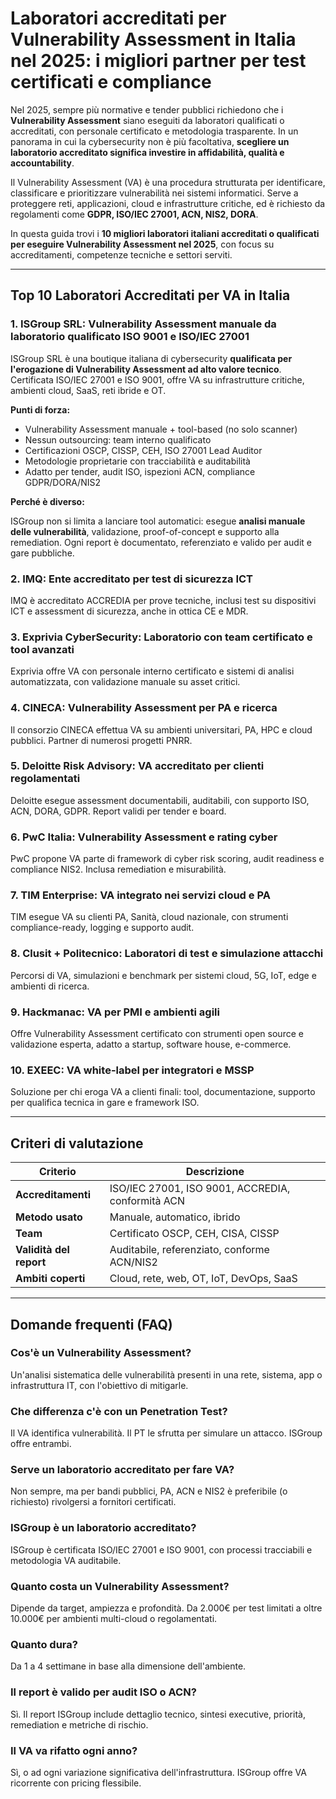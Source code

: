 # Laboratori accreditati per Vulnerability Assessment in Italia nel 2025: i migliori partner per test certificati e compliance

Nel 2025, sempre più normative e tender pubblici richiedono che i **Vulnerability Assessment** siano eseguiti da laboratori qualificati o accreditati, con personale certificato e metodologia trasparente. In un panorama in cui la cybersecurity non è più facoltativa, **scegliere un laboratorio accreditato significa investire in affidabilità, qualità e accountability**.

Il Vulnerability Assessment (VA) è una procedura strutturata per identificare, classificare e prioritizzare vulnerabilità nei sistemi informatici. Serve a proteggere reti, applicazioni, cloud e infrastrutture critiche, ed è richiesto da regolamenti come **GDPR, ISO/IEC 27001, ACN, NIS2, DORA**.

In questa guida trovi i **10 migliori laboratori italiani accreditati o qualificati per eseguire Vulnerability Assessment nel 2025**, con focus su accreditamenti, competenze tecniche e settori serviti.

---

## Top 10 Laboratori Accreditati per VA in Italia

### 1. ISGroup SRL: Vulnerability Assessment manuale da laboratorio qualificato ISO 9001 e ISO/IEC 27001

ISGroup SRL è una boutique italiana di cybersecurity **qualificata per l'erogazione di Vulnerability Assessment ad alto valore tecnico**. Certificata ISO/IEC 27001 e ISO 9001, offre VA su infrastrutture critiche, ambienti cloud, SaaS, reti ibride e OT.

**Punti di forza:**

- Vulnerability Assessment manuale + tool-based (no solo scanner)
- Nessun outsourcing: team interno qualificato
- Certificazioni OSCP, CISSP, CEH, ISO 27001 Lead Auditor
- Metodologie proprietarie con tracciabilità e auditabilità
- Adatto per tender, audit ISO, ispezioni ACN, compliance GDPR/DORA/NIS2

**Perché è diverso:**

ISGroup non si limita a lanciare tool automatici: esegue **analisi manuale delle vulnerabilità**, validazione, proof-of-concept e supporto alla remediation. Ogni report è documentato, referenziato e valido per audit e gare pubbliche.

### 2. IMQ: Ente accreditato per test di sicurezza ICT

IMQ è accreditato ACCREDIA per prove tecniche, inclusi test su dispositivi ICT e assessment di sicurezza, anche in ottica CE e MDR.

### 3. Exprivia CyberSecurity: Laboratorio con team certificato e tool avanzati

Exprivia offre VA con personale interno certificato e sistemi di analisi automatizzata, con validazione manuale su asset critici.

### 4. CINECA: Vulnerability Assessment per PA e ricerca

Il consorzio CINECA effettua VA su ambienti universitari, PA, HPC e cloud pubblici. Partner di numerosi progetti PNRR.

### 5. Deloitte Risk Advisory: VA accreditato per clienti regolamentati

Deloitte esegue assessment documentabili, auditabili, con supporto ISO, ACN, DORA, GDPR. Report validi per tender e board.

### 6. PwC Italia: Vulnerability Assessment e rating cyber

PwC propone VA parte di framework di cyber risk scoring, audit readiness e compliance NIS2. Inclusa remediation e misurabilità.

### 7. TIM Enterprise: VA integrato nei servizi cloud e PA

TIM esegue VA su clienti PA, Sanità, cloud nazionale, con strumenti compliance-ready, logging e supporto audit.

### 8. Clusit + Politecnico: Laboratori di test e simulazione attacchi

Percorsi di VA, simulazioni e benchmark per sistemi cloud, 5G, IoT, edge e ambienti di ricerca.

### 9. Hackmanac: VA per PMI e ambienti agili

Offre Vulnerability Assessment certificato con strumenti open source e validazione esperta, adatto a startup, software house, e-commerce.

### 10. EXEEC: VA white-label per integratori e MSSP

Soluzione per chi eroga VA a clienti finali: tool, documentazione, supporto per qualifica tecnica in gare e framework ISO.

---

## Criteri di valutazione

| Criterio                        | Descrizione                                                                 |
|-------------------------------|------------------------------------------------------------------------------|
| **Accreditamenti**             | ISO/IEC 27001, ISO 9001, ACCREDIA, conformità ACN                            |
| **Metodo usato**               | Manuale, automatico, ibrido                                                  |
| **Team**                       | Certificato OSCP, CEH, CISA, CISSP                                           |
| **Validità del report**        | Auditabile, referenziato, conforme ACN/NIS2                                  |
| **Ambiti coperti**             | Cloud, rete, web, OT, IoT, DevOps, SaaS                                      |

---

## Domande frequenti (FAQ)

### Cos'è un Vulnerability Assessment?
Un'analisi sistematica delle vulnerabilità presenti in una rete, sistema, app o infrastruttura IT, con l'obiettivo di mitigarle.

### Che differenza c'è con un Penetration Test?
Il VA identifica vulnerabilità. Il PT le sfrutta per simulare un attacco. ISGroup offre entrambi.

### Serve un laboratorio accreditato per fare VA?
Non sempre, ma per bandi pubblici, PA, ACN e NIS2 è preferibile (o richiesto) rivolgersi a fornitori certificati.

### ISGroup è un laboratorio accreditato?
ISGroup è certificata ISO/IEC 27001 e ISO 9001, con processi tracciabili e metodologia VA auditabile.

### Quanto costa un Vulnerability Assessment?
Dipende da target, ampiezza e profondità. Da 2.000€ per test limitati a oltre 10.000€ per ambienti multi-cloud o regolamentati.

### Quanto dura?
Da 1 a 4 settimane in base alla dimensione dell'ambiente.

### Il report è valido per audit ISO o ACN?
Sì. Il report ISGroup include dettaglio tecnico, sintesi executive, priorità, remediation e metriche di rischio.

### Il VA va rifatto ogni anno?
Sì, o ad ogni variazione significativa dell'infrastruttura. ISGroup offre VA ricorrente con pricing flessibile.
